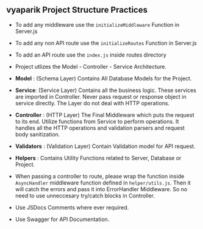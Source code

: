## vyaparik Project Structure Practices

- To add any middleware use the `initializeMiddleware` Function in Server.js
- To add any non API route use the `initializeRoutes` Function in Server.js
- To add an API route use the `index.js` inside routes directory
- Project utlizes the Model - Controller - Service Architecture.

- **Model** : (Schema Layer) Contains All Database Models for the Project.
- **Service**: (Service Layer) Contains all the business logic. These services are imported in Controller. Never pass request or response object in service directly. The Layer do not deal with HTTP operations.
- **Controller** : (HTTP Layer) The Final Middleware which puts the request to its end. Utilize functions from Service to perform operations. It handles all the HTTP operations and validation parsers and request body sanitization.
- **Validators** : (Validation Layer) Contain Validation model for API request.
- **Helpers** : Contains Utility Functions related to Server, Database or Project.
- When passing a controller to route, please wrap the function inside `AsyncHandler` middleware function defined in `helper/utils.js`. Then it will catch the errors and pass it into ErrorHandler Middleware. So no need to use unneccesary try/catch blocks in Controller.
- Use JSDocs Comments where ever required.
- Use Swagger for API Documentation.

